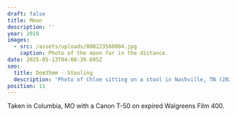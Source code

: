 ```yaml
---
draft: false
title: Moon
description: ''
year: 2019
images:
  - src: /assets/uploads/000223560004.jpg
    caption: Photo of the moon far in the distance.
date: 2025-05-13T04:08:39.695Z
seo:
  title: Dom35mm - Stooling
  description: 'Photo of Chloe sitting on a stool in Nashville, TN (2021).'
position: 11
---
```


Taken in Columbia, MO with a Canon T-50 on expired Walgreens Film 400.
